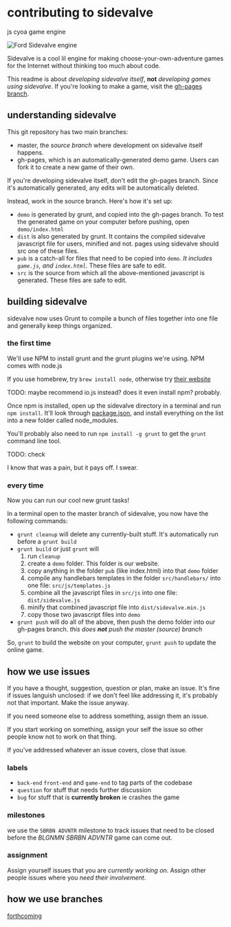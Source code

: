 # contributing to sidevalve

js cyoa game engine

![Ford Sidevalve engine](http://i.imgur.com/sU1oAdw.jpg)

Sidevalve is a cool lil engine for making choose-your-own-adventure games for the Internet without thinking too much about code.

This readme is about *developing sidevalve itself*, **not** *developing games using sidevalve*. If you're looking to make a game, visit the [gh-pages branch](//github.com/sidevalve/sidevalve).

## understanding sidevalve

This git repository has two main branches:

*   master, the *source branch* where development on sidevalve itself happens.
*   gh-pages, which is an automatically-generated demo game. Users can fork it to create a new game of their own.

If you're developing sidevalve itself, don't edit the gh-pages branch. Since it's automatically generated, any edits will be automatically deleted.

Instead, work in the source branch. Here's how it's set up:

*   `demo` is generated by grunt, and copied into the gh-pages branch. To test the generated game on your computer before pushing, open `demo/index.html`
*   `dist` is also generated by grunt. It contains the compiled sidevalve javascript file for users, minified and not. pages using sidevalve should src one of these files.
*   `pub` is a catch-all for files that need to be copied into `demo`. *It includes `game.js`, and `index.html`.* These files are safe to edit.
*   `src` is the source from which all the above-mentioned javascript is generated. These files are safe to edit.

## building sidevalve

sidevalve now uses Grunt to compile a bunch of files together into one file and generally keep things organized.

### the first time

We'll use NPM to install grunt and the grunt plugins we're using. NPM comes with node.js

If you use homebrew, try `brew install node`, otherwise try [their website](https://nodejs.org/)

TODO: maybe recommend io.js instead? does it even install npm? probably.

Once npm is installed, open up the sidevalve directory in a terminal and run `npm install`. It'll look through [package.json](https://github.com/sidevalve/sidevalve/blob/master/package.json), and install everything on the list into a new folder called node_modules.

You'll probably also need to run `npm install -g grunt` to get the `grunt` command line tool.

TODO: check

I know that was a pain, but it pays off. I swear.

### every time

Now you can run our cool new grunt tasks!

In a terminal open to the master branch of sidevalve, you now have the following commands:

*   `grunt cleanup` will delete any currently-built stuff. It's automatically run before a `grunt build`
*   `grunt build` or just `grunt` will
    1. run `cleanup`
    2. create a `demo` folder. This folder is our website.
    2. copy anything in the folder `pub` (like index.html) into that `demo` folder
    4. compile any handlebars templates in the folder `src/handlebars/` into one file: `src/js/templates.js`
    5. combine all the javascript files in `src/js` into one file: `dist/sidevalve.js`
    6. minify that combined javascript file into `dist/sidevalve.min.js`
    7. copy those two javascript files into `demo`
*   `grunt push` will do all of the above, then push the demo folder into our gh-pages branch. *this does **not** push the master (source) branch*

So, `grunt` to build the website on your computer, `grunt push` to update the online game.

## how we use issues

If you have a thought, suggestion, question or plan, make an issue. It's fine if issues languish unclosed: if we don't feel like addressing it, it's probably not that important. Make the issue anyway.

If you need someone else to address something, assign them an issue.

If you start working on something, assign your self the issue so other people know not to work on that thing.

If you've addressed whatever an issue covers, close that issue.

### labels

* `back-end` `front-end` and `game-end` to tag parts of the codebase
* `question` for stuff that needs further discussion
* `bug` for stuff that is **currently broken** ie crashes the game

### milestones

we use the `SBRBN ADVNTR` milestone to track issues that need to be closed before the *BLGNMN SBRBN ADVNTR* game can come out.

### assignment

Assign yourself issues that you are *currently working on*. Assign other people issues where you *need their involvement*.

## how we use branches

[forthcoming](https://github.com/sidevalve/sidevalve/issues/7)
